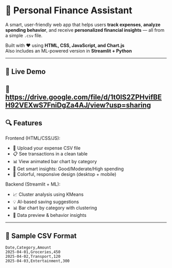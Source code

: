 # 💸 Personal Finance Assistant

A smart, user-friendly web app that helps users **track expenses**, **analyze spending behavior**, and receive **personalized financial insights** — all from a simple `.csv` file.

Built with ❤️ using **HTML, CSS, JavaScript, and Chart.js**  
Also includes an ML-powered version in **Streamlit + Python**

---

## 🚀 Live Demo

🎥 https://drive.google.com/file/d/1t0lS2ZPHvifBEH92VEXwS7FniDgZa4AJ/view?usp=sharing
---

## 🔍 Features

Frontend (HTML/CSS/JS):

- 📁 Upload your expense CSV file
- 📋 See transactions in a clean table
- 📊 View animated bar chart by category
- 🧠 Get smart insights: Good/Moderate/High spending
- 🎨 Colorful, responsive design (desktop + mobile)

Backend (Streamlit + ML):

- 📈 Cluster analysis using KMeans
- 💡 AI-based saving suggestions
- 📊 Bar chart by category with clustering
- 🧪 Data preview & behavior insights

---

## 🧪 Sample CSV Format

````csv
Date,Category,Amount
2025-04-01,Groceries,450
2025-04-02,Transport,120
2025-04-03,Entertainment,300
